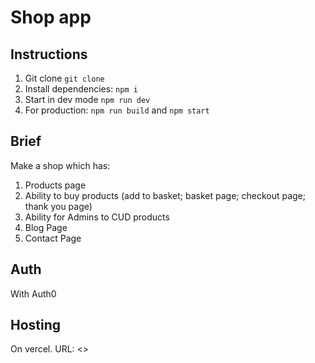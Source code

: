 # Shop app

## Instructions

1. Git clone `git clone`
2. Install dependencies: `npm i`
3. Start in dev mode `npm run dev`
4. For production: `npm run build` and `npm start`

## Brief

Make a shop which has:

1. Products page
2. Ability to buy products (add to basket; basket page; checkout page; thank you page)
3. Ability for Admins to CUD products
4. Blog Page
5. Contact Page

## Auth

With Auth0

## Hosting

On vercel. URL: <>